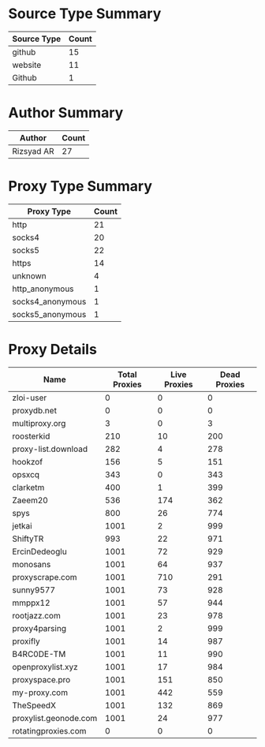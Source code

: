 # Source Type Summary

| Source Type | Count |
|-------------|-------|
| github | 15 |
| website | 11 |
| Github | 1 |


# Author Summary

| Author | Count |
|--------|-------|
| Rizsyad AR | 27 |


# Proxy Type Summary

| Proxy Type | Count |
|------------|-------|
| http | 21 |
| socks4 | 20 |
| socks5 | 22 |
| https | 14 |
| unknown | 4 |
| http_anonymous | 1 |
| socks4_anonymous | 1 |
| socks5_anonymous | 1 |


# Proxy Details

| Name | Total Proxies | Live Proxies | Dead Proxies |
|------|---------------|--------------|---------------|
| zloi-user | 0 | 0 | 0 |
| proxydb.net | 0 | 0 | 0 |
| multiproxy.org | 3 | 0 | 3 |
| roosterkid | 210 | 10 | 200 |
| proxy-list.download | 282 | 4 | 278 |
| hookzof | 156 | 5 | 151 |
| opsxcq | 343 | 0 | 343 |
| clarketm | 400 | 1 | 399 |
| Zaeem20 | 536 | 174 | 362 |
| spys | 800 | 26 | 774 |
| jetkai | 1001 | 2 | 999 |
| ShiftyTR | 993 | 22 | 971 |
| ErcinDedeoglu | 1001 | 72 | 929 |
| monosans | 1001 | 64 | 937 |
| proxyscrape.com | 1001 | 710 | 291 |
| sunny9577 | 1001 | 73 | 928 |
| mmppx12 | 1001 | 57 | 944 |
| rootjazz.com | 1001 | 23 | 978 |
| proxy4parsing | 1001 | 2 | 999 |
| proxifly | 1001 | 14 | 987 |
| B4RC0DE-TM | 1001 | 11 | 990 |
| openproxylist.xyz | 1001 | 17 | 984 |
| proxyspace.pro | 1001 | 151 | 850 |
| my-proxy.com | 1001 | 442 | 559 |
| TheSpeedX | 1001 | 132 | 869 |
| proxylist.geonode.com | 1001 | 24 | 977 |
| rotatingproxies.com | 0 | 0 | 0 |
